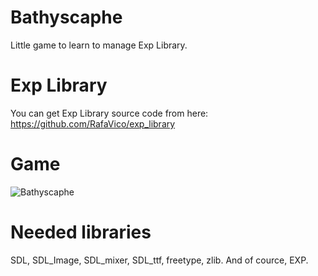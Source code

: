# Bathyscaphe
Little game to learn to manage Exp Library.

# Exp Library
You can get Exp Library source code from here: https://github.com/RafaVico/exp_library

# Game

<img src="https://img.itch.zone/aW1nLzIyNzQwNTYucG5n/original/xTrQU4.png" alt="Bathyscaphe">

# Needed libraries

SDL, SDL_Image, SDL_mixer, SDL_ttf, freetype, zlib. And of cource, EXP.
